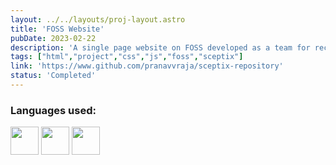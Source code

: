 ```yaml
---
layout: ../../layouts/proj-layout.astro
title: 'FOSS Website'
pubDate: 2023-02-22
description: 'A single page website on FOSS developed as a team for recruitment of The sceptix club.'
tags: ["html","project","css","js","foss","sceptix"]
link: 'https://www.github.com/pranavvraja/sceptix-repository'
status: 'Completed'
---
```




<h3>Languages used:</h3>
<img src="/html.png" width=45px>
<img src="/css.png" width=45px>
<img src="/js.png" width=45px>
